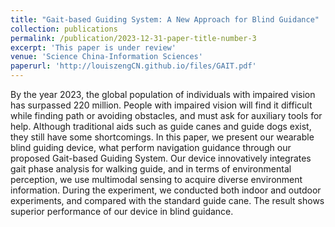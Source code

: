 ```yaml
---
title: "Gait-based Guiding System: A New Approach for Blind Guidance"
collection: publications
permalink: /publication/2023-12-31-paper-title-number-3
excerpt: 'This paper is under review'
venue: 'Science China-Information Sciences'
paperurl: 'http://louiszengCN.github.io/files/GAIT.pdf'
---
```


By the year 2023, the global population of individuals with impaired vision has surpassed 220 million. 
People with impaired vision will find it difficult while finding path or avoiding obstacles, and must ask 
for auxiliary tools for help. Although traditional aids such as guide canes and guide dogs exist, they still 
have some shortcomings. In this paper, we present our wearable blind guiding device, what perform 
navigation guidance through our proposed Gait-based Guiding System. Our device innovatively 
integrates gait phase analysis for walking guide, and in terms of environmental perception, we use 
multimodal sensing to acquire diverse environment information. During the experiment, we conducted 
both indoor and outdoor experiments, and compared with the standard guide cane. The result shows 
superior performance of our device in blind guidance.
